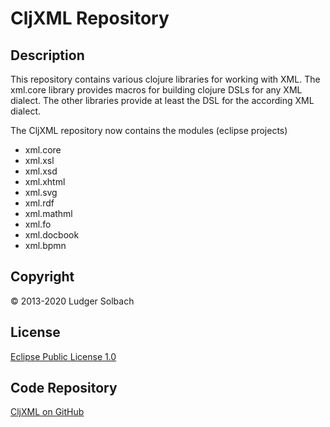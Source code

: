 CljXML Repository
=================

Description
-----------
This repository contains various clojure libraries for working with XML.
The xml.core library provides macros for building clojure DSLs for any XML
dialect. The other libraries provide at least the DSL for the according
XML dialect.

The CljXML repository now contains the modules (eclipse projects)
* xml.core
* xml.xsl
* xml.xsd
* xml.xhtml
* xml.svg
* xml.rdf
* xml.mathml
* xml.fo
* xml.docbook
* xml.bpmn

Copyright
---------
© 2013-2020 Ludger Solbach

License
-------
[Eclipse Public License 1.0](http://www.eclipse.org/legal/epl-v10.html)

Code Repository
---------------
[CljXML on GitHub](https://github.com/lsolbach/CljXML)
